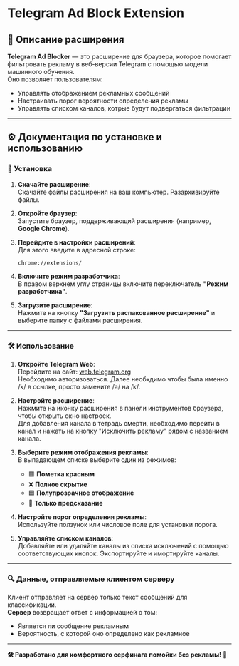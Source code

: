 # Telegram Ad Block Extension

## 📖 Описание расширения

**Telegram Ad Blocker** — это расширение для браузера, которое помогает фильтровать рекламу в веб-версии Telegram с помощью модели машинного обучения.  
Оно позволяет пользователям:  
- Управлять отображением рекламных сообщений  
- Настраивать порог вероятности определения рекламы  
- Управлять списком каналов, котрые будут подвергаться фильтрации  

---

## ⚙️ Документация по установке и использованию

### 🚀 Установка

1. **Скачайте расширение**:  
   Скачайте файлы расширения на ваш компьютер. Разархивируйте файлы.

2. **Откройте браузер**:  
   Запустите браузер, поддерживающий расширения (например, **Google Chrome**).  

3. **Перейдите в настройки расширений**:  
   Для этого введите в адресной строке:  
   ```
   chrome://extensions/
   ```  

4. **Включите режим разработчика**:  
   В правом верхнем углу страницы включите переключатель **"Режим разработчика"**.  

5. **Загрузите расширение**:  
   Нажмите на кнопку **"Загрузить распакованное расширение"** и выберите папку с файлами расширения.  

---

### 🛠️ Использование

1. **Откройте Telegram Web**:  
   Перейдите на сайт: [web.telegram.org](https://web.telegram.org/k/)  
   Необходимо авторизоваться. Далее необхдимо чтобы была именно /k/ в ссылке, просто замените /a/ на /k/.

2. **Настройте расширение**:  
   Нажмите на иконку расширения в панели инструментов браузера, чтобы открыть окно настроек.  
   Для добавления канала в тетрадь смерти, необходимо перейти в канал и нажать на кнопку "Исключить рекламу" рядом с названием канала.

3. **Выберите режим отображения рекламы**:  
   В выпадающем списке выберите один из режимов:  
   - 🟥 **Пометка красным**  
   - ❌ **Полное скрытие**  
   - 🟦 **Полупрозрачное отображение**  
   - 🤖 **Только предсказание**  

4. **Настройте порог определения рекламы**:  
   Используйте ползунок или числовое поле для установки порога.  

5. **Управляйте списком каналов**:  
   Добавляйте или удаляйте каналы из списка исключений с помощью соответствующих кнопок.
   Экспортируйте и имортируйте каналы.
  

---

### 🔍 Данные, отправляемые клиентом серверу

Клиент отправляет на сервер только текст сообщений для классификации.  
**Сервер** возвращает ответ с информацией о том:  
- Является ли сообщение рекламным  
- Вероятность, с которой оно определено как рекламное  

---

**🛠️ Разработано для комфортного серфинага помойки без рекламы! 🚀**
```
